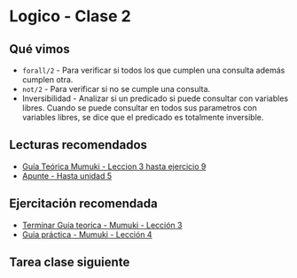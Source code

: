 # Logico - Clase 2

## Qué vimos

* `forall/2` - Para verificar si todos los que cumplen una consulta además cumplen otra.
* `not/2` - Para verificar si no se cumple una consulta.
* Inversibilidad - Analizar si un predicado si puede consultar con variables libres. Cuando se puede consultar en todos sus parametros con variables libres, se dice que el predicado es totalmente inversible.

## Lecturas recomendados

* [Guía Teórica Mumuki - Leccion 3 hasta ejercicio 9](https://mumuki.io/central/lessons/53-programacion-logica-negacion-y-cuantificacion)
* [Apunte - Hasta unidad 5](https://docs.google.com/document/d/1GGair_St5yWvItKRZH-FY_X2CdDREr60TrsV0zSiO5I)

## Ejercitación recomendada

* [Terminar Guía teorica - Mumuki - Lección 3](https://mumuki.io/central/lessons/53-programacion-logica-negacion-y-cuantificacion)
* [Guía práctica - Mumuki - Lección 4](https://mumuki.io/central/lessons/49-programacion-logica-practica-negacion-y-cuantificacion)

## Tarea clase siguiente
